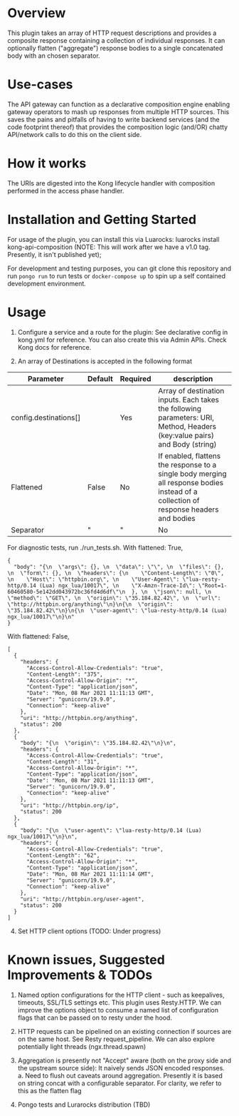 # Overview

This plugin takes an array of HTTP request descriptions and provides a composite response containing a collection of individual responses. It can optionally flatten ("aggregate") response bodies to a single concatenated body with an chosen separator.

# Use-cases

The API gateway can function as a declarative composition engine enabling gateway operators to mash up responses from multiple HTTP sources. This saves the pains and pitfalls of having to write backend services (and the code footprint thereof) that provides the composition logic (and/OR) chatty API/network calls to do this on the client side.

# How it works

The URIs are digested into the Kong lifecycle handler with composition performed in the access phase handler.

# Installation and Getting Started

For usage of the plugin, you can install this via Luarocks: luarocks install kong-api-composition (NOTE: This will work after we have a v1.0 tag. Presently, it isn't published yet);

For development and testing purposes, you can git clone this repository and run ``` pongo run ``` to run tests or ```docker-compose up``` to spin up a self contained development environment.

# Usage

1. Configure a service and a route for the plugin: See declarative config in kong.yml for reference. You can also create this via Admin APIs. Check Kong docs for reference.
 
2. An array of Destinations is accepted in the following format

| Parameter | Default  | Required | description |
| --------- | -------- | -------- | ----------- |
| config.destinations[] | | Yes | Array of destination inputs. Each takes the following parameters: URI, Method, Headers (key:value pairs) and Body (string) |
| Flattened | False | No | If enabled, flattens the response to a single body merging all response bodies instead of a collection of response headers and bodies |
| Separator | "|" | No | If Flattened = True, Then this separator is used to delimit multiple response bodies |

For diagnostic tests, run ./run_tests.sh. With flattened: True,

```
{
  "body": "{\n  \"args\": {}, \n  \"data\": \"\", \n  \"files\": {}, \n  \"form\": {}, \n  \"headers\": {\n    \"Content-Length\": \"0\", \n    \"Host\": \"httpbin.org\", \n    \"User-Agent\": \"lua-resty-http/0.14 (Lua) ngx_lua/10017\", \n    \"X-Amzn-Trace-Id\": \"Root=1-60460580-5e142dd043972bc36fd4d6df\"\n  }, \n  \"json\": null, \n  \"method\": \"GET\", \n  \"origin\": \"35.184.82.42\", \n  \"url\": \"http://httpbin.org/anything\"\n}\n{\n  \"origin\": \"35.184.82.42\"\n}\n{\n  \"user-agent\": \"lua-resty-http/0.14 (Lua) ngx_lua/10017\"\n}\n"
}
```

With flattened: False,
```
[
  {
    "headers": {
      "Access-Control-Allow-Credentials": "true",
      "Content-Length": "375",
      "Access-Control-Allow-Origin": "*",
      "Content-Type": "application/json",
      "Date": "Mon, 08 Mar 2021 11:11:13 GMT",
      "Server": "gunicorn/19.9.0",
      "Connection": "keep-alive"
    },
    "uri": "http://httpbin.org/anything",
    "status": 200
  },
  {
    "body": "{\n  \"origin\": \"35.184.82.42\"\n}\n",
    "headers": {
      "Access-Control-Allow-Credentials": "true",
      "Content-Length": "31",
      "Access-Control-Allow-Origin": "*",
      "Content-Type": "application/json",
      "Date": "Mon, 08 Mar 2021 11:11:13 GMT",
      "Server": "gunicorn/19.9.0",
      "Connection": "keep-alive"
    },
    "uri": "http://httpbin.org/ip",
    "status": 200
  },
  {
    "body": "{\n  \"user-agent\": \"lua-resty-http/0.14 (Lua) ngx_lua/10017\"\n}\n",
    "headers": {
      "Access-Control-Allow-Credentials": "true",
      "Content-Length": "62",
      "Access-Control-Allow-Origin": "*",
      "Content-Type": "application/json",
      "Date": "Mon, 08 Mar 2021 11:11:14 GMT",
      "Server": "gunicorn/19.9.0",
      "Connection": "keep-alive"
    },
    "uri": "http://httpbin.org/user-agent",
    "status": 200
  }
]
```


4. Set HTTP client options (TODO: Under progress)


# Known issues, Suggested Improvements & TODOs

1. Named option configurations for the HTTP client - such as keepalives, timeouts, SSL/TLS settings etc. This plugin uses Resty.HTTP. We can improve the options object to consume a named list of configuration flags that can be passed on to resty under the hood.

2. HTTP requests can be pipelined on an existing connection if sources are on the same host. See Resty request_pipeline. We can also explore potentially light threads (ngx.thread.spawn)

3. Aggregation is presently not "Accept" aware (both on the proxy side and the upstream source side): It naively sends JSON encoded responses.
  a. Need to flush out caveats around aggregation. Presently it is based on string concat with a configurable separator. For clarity, we refer to this as the flatten flag

4. Pongo tests and Lurarocks distribution (TBD)

